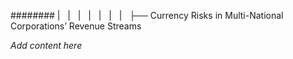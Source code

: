 ######## |   |   |   |   |   |   |   ├── Currency Risks in Multi-National Corporations’ Revenue Streams

*Add content here*